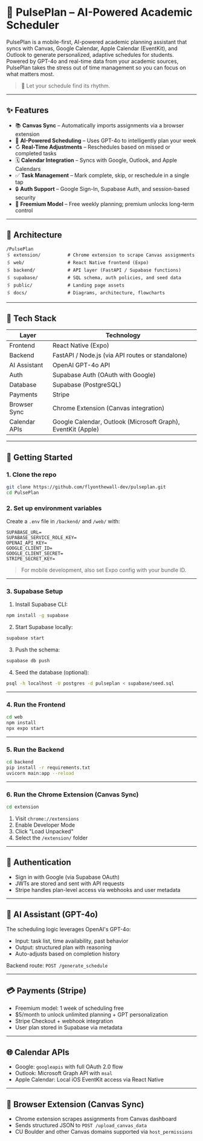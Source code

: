 # 🎵 PulsePlan – AI-Powered Academic Scheduler

PulsePlan is a mobile-first, AI-powered academic planning assistant that syncs with Canvas, Google Calendar, Apple Calendar (EventKit), and Outlook to generate personalized, adaptive schedules for students. Powered by GPT-4o and real-time data from your academic sources, PulsePlan takes the stress out of time management so you can focus on what matters most.

> 📱 Let your schedule find its rhythm.

---

## ✨ Features

- 📚 **Canvas Sync** – Automatically imports assignments via a browser extension
- 🧠 **AI-Powered Scheduling** – Uses GPT-4o to intelligently plan your week
- ↻ **Real-Time Adjustments** – Reschedules based on missed or completed tasks
- 🗓️ **Calendar Integration** – Syncs with Google, Outlook, and Apple Calendars
- ✅ **Task Management** – Mark complete, skip, or reschedule in a single tap
- 🔒 **Auth Support** – Google Sign-In, Supabase Auth, and session-based security
- 💸 **Freemium Model** – Free weekly planning; premium unlocks long-term control

---

## 🧱 Architecture

```
/PulsePlan
🖇️ extension/          # Chrome extension to scrape Canvas assignments
🖇️ web/                # React Native frontend (Expo)
🖇️ backend/            # API layer (FastAPI / Supabase functions)
🖇️ supabase/           # SQL schema, auth policies, and seed data
🖇️ public/             # Landing page assets
🖇️ docs/               # Diagrams, architecture, flowcharts
```

---

## 💠 Tech Stack

| Layer         | Technology                                                   |
| ------------- | ------------------------------------------------------------ |
| Frontend      | React Native (Expo)                                          |
| Backend       | FastAPI / Node.js (via API routes or standalone)             |
| AI Assistant  | OpenAI GPT-4o API                                            |
| Auth          | Supabase Auth (OAuth with Google)                            |
| Database      | Supabase (PostgreSQL)                                        |
| Payments      | Stripe                                                       |
| Browser Sync  | Chrome Extension (Canvas integration)                        |
| Calendar APIs | Google Calendar, Outlook (Microsoft Graph), EventKit (Apple) |

---

## 🚀 Getting Started

### 1. Clone the repo

```bash
git clone https://github.com/flyonthewall-dev/pulseplan.git
cd PulsePlan
```

### 2. Set up environment variables

Create a `.env` file in `/backend/` and `/web/` with:

```
SUPABASE_URL=
SUPABASE_SERVICE_ROLE_KEY=
OPENAI_API_KEY=
GOOGLE_CLIENT_ID=
GOOGLE_CLIENT_SECRET=
STRIPE_SECRET_KEY=
```

> For mobile development, also set Expo config with your bundle ID.

---

### 3. Supabase Setup

1. Install Supabase CLI:

```bash
npm install -g supabase
```

2. Start Supabase locally:

```bash
supabase start
```

3. Push the schema:

```bash
supabase db push
```

4. Seed the database (optional):

```bash
psql -h localhost -U postgres -d pulseplan < supabase/seed.sql
```

---

### 4. Run the Frontend

```bash
cd web
npm install
npx expo start
```

---

### 5. Run the Backend

```bash
cd backend
pip install -r requirements.txt
uvicorn main:app --reload
```

---

### 6. Run the Chrome Extension (Canvas Sync)

```bash
cd extension
```

1. Visit `chrome://extensions`
2. Enable Developer Mode
3. Click "Load Unpacked"
4. Select the `/extension/` folder

---

## 🔐 Authentication

- Sign in with Google (via Supabase OAuth)
- JWTs are stored and sent with API requests
- Stripe handles plan-level access via webhooks and user metadata

---

## 💬 AI Assistant (GPT-4o)

The scheduling logic leverages OpenAI's GPT-4o:

- Input: task list, time availability, past behavior
- Output: structured plan with reasoning
- Auto-adjusts based on completion history

Backend route: `POST /generate_schedule`

---

## 💳 Payments (Stripe)

- Freemium model: 1 week of scheduling free
- \$5/month to unlock unlimited planning + GPT personalization
- Stripe Checkout + webhook integration
- User plan stored in Supabase via metadata

---

## 🌐 Calendar APIs

- Google: `googleapis` with full OAuth 2.0 flow
- Outlook: Microsoft Graph API with `msal`
- Apple Calendar: Local iOS EventKit access via React Native

---

## 🧩️ Browser Extension (Canvas Sync)

- Chrome extension scrapes assignments from Canvas dashboard
- Sends structured JSON to `POST /upload_canvas_data`
- CU Boulder and other Canvas domains supported via `host_permissions`
